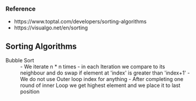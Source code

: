<h3> Reference </h3>
<ul>
	<li><a>https://www.toptal.com/developers/sorting-algorithms</a></li>
	<li><a>https://visualgo.net/en/sorting</a></li>
</ul>

<h2> Sorting Algorithms</h2>	
<p>
	<dt> Bubble Sort </dt>
	<dd> 
		- We iterate n * n times 
		- in each Iteration we compare to its neighbour and 
		  do swap if element at 'index' is greater than 'index+1'
		- We do not use Outer loop index for anything
		- After completing one round of inner Loop we get highest element and we place it 
		  to last position  
	</dd>	
</p>


